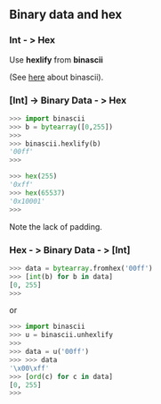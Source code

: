 ## Binary data and hex

### Int - > Hex

Use **hexlify** from **binascii**

(See [here](Binascii.md) about binascii).

### [Int] -> Binary Data - > Hex

```python
>>> import binascii
>>> b = bytearray([0,255])
>>>
>>> binascii.hexlify(b)
'00ff'
>>>
```


```python
>>> hex(255)
'0xff'
>>> hex(65537)
'0x10001'
>>>
```

Note the lack of padding.  

### Hex - > Binary Data - > [Int]

```python
>>> data = bytearray.fromhex('00ff')
>>> [int(b) for b in data]
[0, 255]
>>>
```

or

```python
>>> import binascii
>>> u = binascii.unhexlify
>>> 
>>> data = u('00ff')
>>> >>> data
'\x00\xff'
>>> [ord(c) for c in data]
[0, 255]
>>> 
```